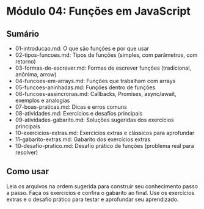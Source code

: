 # Módulo 04: Funções em JavaScript

## Sumário
- 01-introducao.md: O que são funções e por que usar
- 02-tipos-funcoes.md: Tipos de funções (simples, com parâmetros, com retorno)
- 03-formas-de-escrever.md: Formas de escrever funções (tradicional, anônima, arrow)
- 04-funcoes-em-arrays.md: Funções que trabalham com arrays
- 05-funcoes-aninhadas.md: Funções dentro de funções
- 06-funcoes-assincronas.md: Callbacks, Promises, async/await, exemplos e analogias
- 07-boas-praticas.md: Dicas e erros comuns
- 08-atividades.md: Exercícios e desafios principais
- 09-atividades-gabarito.md: Soluções sugeridas dos exercícios principais
- 10-exercicios-extras.md: Exercícios extras e clássicos para aprofundar
- 11-gabarito-extras.md: Gabarito dos exercícios extras
- 10-desafio-pratico.md: Desafio prático de funções (problema real para resolver)

## Como usar
Leia os arquivos na ordem sugerida para construir seu conhecimento passo a passo. Faça os exercícios e confira o gabarito ao final. Use os exercícios extras e o desafio prático para testar e aprofundar seu aprendizado. 
